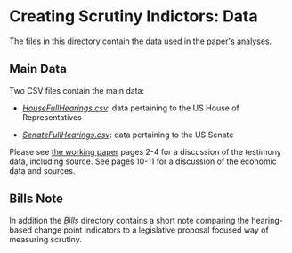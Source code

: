 # Creating Scrutiny Indictors: Data

The files in this directory contain the data used in the [paper's analyses](FedChangePointNote/paper/source/MainAnalysis_Figures.R).

## Main Data

Two CSV files contain the main data:

- *[HouseFullHearings.csv](FedChangePointNote/paper/data/HouseFullHearings.csv)*: data pertaining to the US House of Representatives

- *[SenateFullHearings.csv](FedChangePointNote/paper/data/SenateFullHearings.csv)*: data pertaining to the US Senate

Please see [the working paper](FedChangePointNote/paper/ChangPointCongFed.pdf) pages 2-4 for a discussion of the testimony data, including source. See pages 10-11 for a discussion of the economic data and sources.

## Bills Note

In addition the *[Bills](Bills/)* directory contains a short note comparing the hearing-based change point indicators to a legislative proposal focused way of measuring scrutiny.
